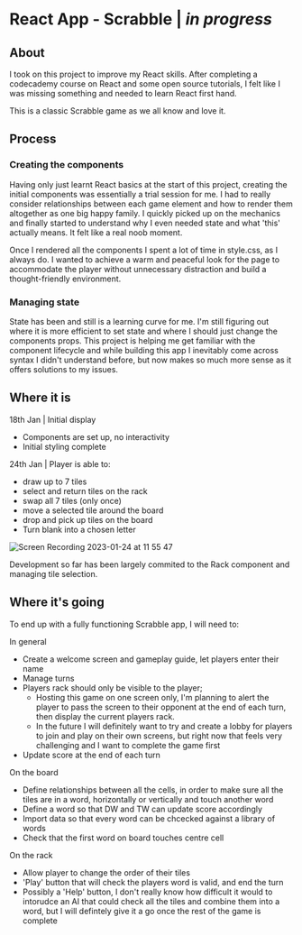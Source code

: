 # React App - Scrabble | *in progress*

## About

I took on this project to improve my React skills. After completing a codecademy course on React and some open source tutorials, I felt like I was missing something and needed to learn React first hand. 

This is a classic Scrabble game as we all know and love it. 

## Process

### Creating the components

Having only just learnt React basics at the start of this project, creating the initial components was essentially a trial session for me. I had to really consider relationships between each game element and how to render them altogether as one big happy family. I quickly picked up on the mechanics and finally started to understand why I even needed state and what 'this' actually means. It felt like a real noob moment. 

Once I rendered all the components I spent a lot of time in style.css, as I always do. I wanted to achieve a warm and peaceful look for the page to accommodate the player without unnecessary distraction and build a thought-friendly environment. 

### Managing state

State has been and still is a learning curve for me. I'm still figuring out where it is more efficient to set state and where I should just change the components props. This project is helping me get familiar with the component lifecycle and while building this app I inevitably come across syntax I didn't understand before, but now makes so much more sense as it offers solutions to my issues. 

## Where it is

18th Jan | Initial display

- Components are set up, no interactivity
- Initial styling complete

24th Jan | Player is able to:
 
 - draw up to 7 tiles
 - select and return tiles on the rack
 - swap all 7 tiles (only once)
 - move a selected tile around the board
 - drop and pick up tiles on the board
 - Turn blank into a chosen letter

![Screen Recording 2023-01-24 at 11 55 47](https://user-images.githubusercontent.com/76661777/214286364-4905b312-79c0-4d87-93e2-306085240bb3.gif)

Development so far has been largely commited to the Rack component and managing tile selection.

## Where it's going

To end up with a fully functioning Scrabble app, I will need to:

In general

- Create a welcome screen and gameplay guide, let players enter their name
- Manage turns
- Players rack should only be visible to the player; 
  - Hosting this game on one screen only, I'm planning to alert the player to pass the screen to their opponent at the end of each turn, then display the current players rack. 
  - In the future I will definitely want to try and create a lobby for players to join and play on their own screens, but right now that feels very challenging and I want to complete the game first
- Update score at the end of each turn

On the board

- Define relationships between all the cells, in order to make sure all the tiles are in a word, horizontally or vertically and touch another word
- Define a word so that DW and TW can update score accordingly
- Import data so that every word can be chcecked against a library of words
- Check that the first word on board touches centre cell

On the rack

- Allow player to change the order of their tiles
- 'Play' button that will check the players word is valid, and end the turn
- Possibly a 'Help' button, I don't really know how difficult it would to intorudce an AI that could check all the tiles and combine them into a word, but I will defintely give it a go once the rest of the game is complete
